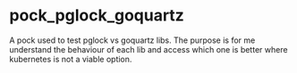 # pock_pglock_goquartz
A pock used to test pglock vs goquartz libs. The purpose is for me understand the behaviour  of each lib and access which one is better where kubernetes is not a viable option.
